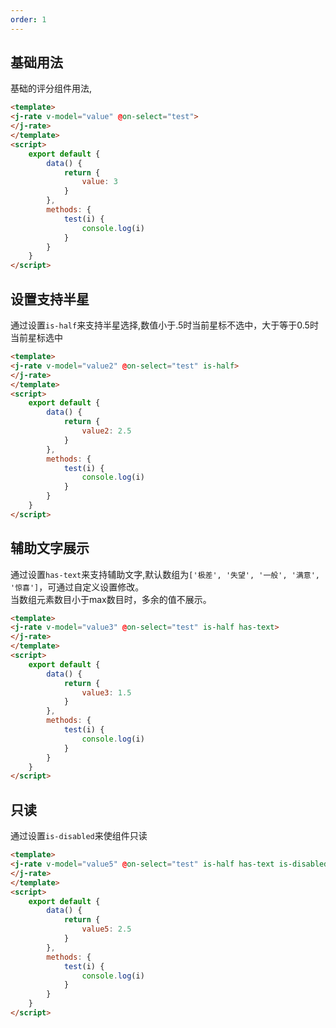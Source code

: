 ```yaml
---
order: 1
---
```

## 基础用法
基础的评分组件用法,

````html
<template>
<j-rate v-model="value" @on-select="test">
</j-rate>
</template>
<script>
    export default {
        data() {
            return {
                value: 3
            }
        },
        methods: {
            test(i) {
                console.log(i)
            }
        }
    }
</script>
````
## 设置支持半星
通过设置`is-half`来支持半星选择,数值小于.5时当前星标不选中，大于等于0.5时当前星标选中

````html
<template>
<j-rate v-model="value2" @on-select="test" is-half>
</j-rate>
</template>
<script>
    export default {
        data() {
            return {
                value2: 2.5
            }
        },
        methods: {
            test(i) {
                console.log(i)
            }
        }
    }
</script>
````
## 辅助文字展示
通过设置`has-text`来支持辅助文字,默认数组为`['极差', '失望', '一般', '满意', '惊喜']`，可通过自定义设置修改。  
当数组元素数目小于max数目时，多余的值不展示。

````html
<template>
<j-rate v-model="value3" @on-select="test" is-half has-text>
</j-rate>
</template>
<script>
    export default {
        data() {
            return {
                value3: 1.5
            }
        },
        methods: {
            test(i) {
                console.log(i)
            }
        }
    }
</script>
````
## 只读
通过设置`is-disabled`来使组件只读

````html
<template>
<j-rate v-model="value5" @on-select="test" is-half has-text is-disabled>
</j-rate>
</template>
<script>
    export default {
        data() {
            return {
                value5: 2.5
            }
        },
        methods: {
            test(i) {
                console.log(i)
            }
        }
    }
</script>
````
